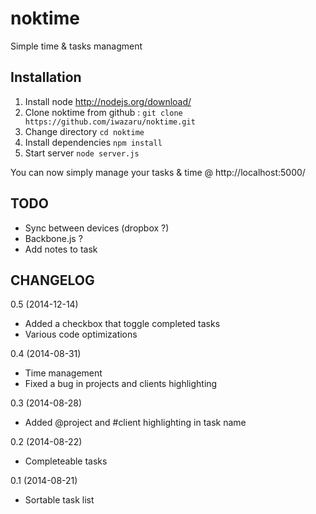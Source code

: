 noktime
=======

Simple time &amp; tasks managment

Installation
------------

1. Install node http://nodejs.org/download/
2. Clone noktime from github : `git clone https://github.com/iwazaru/noktime.git`
3. Change directory `cd noktime`
4. Install dependencies `npm install`
5. Start server `node server.js`

You can now simply manage your tasks & time @ http://localhost:5000/

TODO
----
 - Sync between devices (dropbox ?)
 - Backbone.js ?
 - Add notes to task

CHANGELOG
---------

0.5 (2014-12-14)
 - Added a checkbox that toggle completed tasks
 - Various code optimizations 

0.4 (2014-08-31)
 - Time management
 - Fixed a bug in projects and clients highlighting

0.3 (2014-08-28)
 - Added @project and #client highlighting in task name

0.2 (2014-08-22)
 - Completeable tasks

0.1 (2014-08-21)
 - Sortable task list
